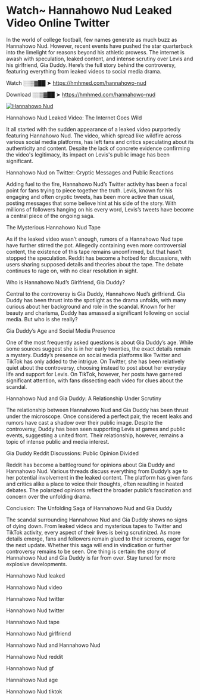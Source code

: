 # Watch~ Hannahowo Nud Leaked Video Online Twitter

In the world of college football, few names generate as much buzz as Hannahowo Nud. However, recent events have pushed the star quarterback into the limelight for reasons beyond his athletic prowess. The internet is awash with speculation, leaked content, and intense scrutiny over Levis and his girlfriend, Gia Duddy. Here’s the full story behind the controversy, featuring everything from leaked videos to social media drama.

Watch ░░▒▓██ ➤ https://hmhmed.com/hannahowo-nud

Download ░░▒▓██ ➤ https://hmhmed.com/hannahowo-nud

[![Hannahowo Nud](https://i.imgur.com/dJHk4Zq.gif)](https://hmhmed.com/hannahowo-nud)

Hannahowo Nud Leaked Video: The Internet Goes Wild

It all started with the sudden appearance of a leaked video purportedly featuring Hannahowo Nud. The video, which spread like wildfire across various social media platforms, has left fans and critics speculating about its authenticity and content. Despite the lack of concrete evidence confirming the video's legitimacy, its impact on Levis's public image has been significant.

Hannahowo Nud on Twitter: Cryptic Messages and Public Reactions

Adding fuel to the fire, Hannahowo Nud’s Twitter activity has been a focal point for fans trying to piece together the truth. Levis, known for his engaging and often cryptic tweets, has been more active than usual, posting messages that some believe hint at his side of the story. With millions of followers hanging on his every word, Levis’s tweets have become a central piece of the ongoing saga.

The Mysterious Hannahowo Nud Tape

As if the leaked video wasn’t enough, rumors of a Hannahowo Nud tape have further stirred the pot. Allegedly containing even more controversial content, the existence of this tape remains unconfirmed, but that hasn’t stopped the speculation. Reddit has become a hotbed for discussions, with users sharing supposed details and theories about the tape. The debate continues to rage on, with no clear resolution in sight.

Who is Hannahowo Nud’s Girlfriend, Gia Duddy?

Central to the controversy is Gia Duddy, Hannahowo Nud’s girlfriend. Gia Duddy has been thrust into the spotlight as the drama unfolds, with many curious about her background and role in the scandal. Known for her beauty and charisma, Duddy has amassed a significant following on social media. But who is she really?

Gia Duddy’s Age and Social Media Presence

One of the most frequently asked questions is about Gia Duddy’s age. While some sources suggest she is in her early twenties, the exact details remain a mystery. Duddy’s presence on social media platforms like Twitter and TikTok has only added to the intrigue. On Twitter, she has been relatively quiet about the controversy, choosing instead to post about her everyday life and support for Levis. On TikTok, however, her posts have garnered significant attention, with fans dissecting each video for clues about the scandal.

Hannahowo Nud and Gia Duddy: A Relationship Under Scrutiny

The relationship between Hannahowo Nud and Gia Duddy has been thrust under the microscope. Once considered a perfect pair, the recent leaks and rumors have cast a shadow over their public image. Despite the controversy, Duddy has been seen supporting Levis at games and public events, suggesting a united front. Their relationship, however, remains a topic of intense public and media interest.

Gia Duddy Reddit Discussions: Public Opinion Divided

Reddit has become a battleground for opinions about Gia Duddy and Hannahowo Nud. Various threads discuss everything from Duddy’s age to her potential involvement in the leaked content. The platform has given fans and critics alike a place to voice their thoughts, often resulting in heated debates. The polarized opinions reflect the broader public’s fascination and concern over the unfolding drama.

Conclusion: The Unfolding Saga of Hannahowo Nud and Gia Duddy

The scandal surrounding Hannahowo Nud and Gia Duddy shows no signs of dying down. From leaked videos and mysterious tapes to Twitter and TikTok activity, every aspect of their lives is being scrutinized. As more details emerge, fans and followers remain glued to their screens, eager for the next update. Whether this saga will end in vindication or further controversy remains to be seen. One thing is certain: the story of Hannahowo Nud and Gia Duddy is far from over. Stay tuned for more explosive developments.

Hannahowo Nud leaked

Hannahowo Nud video

Hannahowo Nud twitter

Hannahowo Nud twitter

Hannahowo Nud tape

Hannahowo Nud girlfriend

Hannahowo Nud and Hannahowo Nud

Hannahowo Nud reddit

Hannahowo Nud gf

Hannahowo Nud age

Hannahowo Nud tiktok